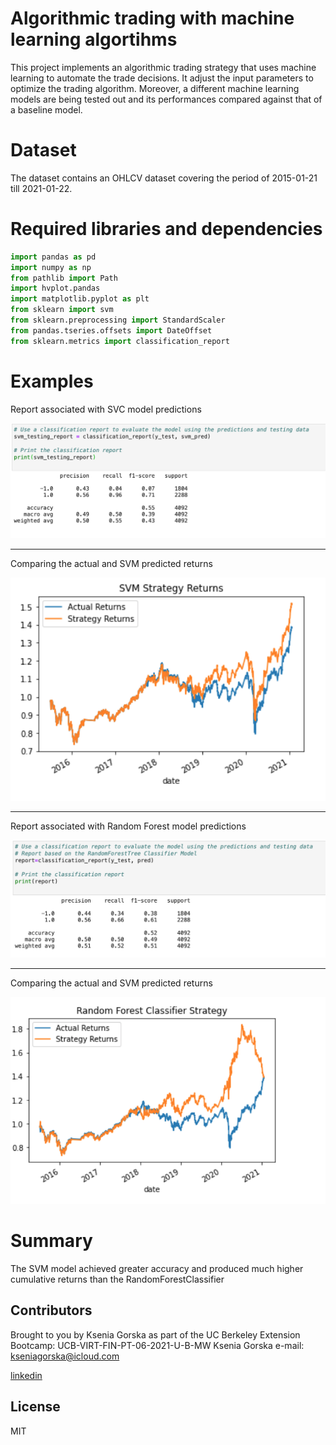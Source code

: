 # Algorithmic trading with machine learning algortihms
This project implements an algorithmic trading strategy that uses machine learning to automate the trade decisions.
It adjust the input parameters to optimize the trading algorithm.
Moreover, a different machine learning models are being tested out  and its performances compared against that of a baseline model.

# Dataset 

The dataset contains an OHLCV dataset covering the period of 2015-01-21 till 2021-01-22.

# Required libraries and dependencies
 ```python
import pandas as pd
import numpy as np
from pathlib import Path
import hvplot.pandas
import matplotlib.pyplot as plt
from sklearn import svm
from sklearn.preprocessing import StandardScaler
from pandas.tseries.offsets import DateOffset
from sklearn.metrics import classification_report
```
# Examples 

Report associated with SVC model predictions 

![image1](images/svm_report.png)

---

Comparing the actual and SVM predicted returns 

![image2](images/svm_strategy.png)


---

Report associated with Random Forest model predictions 

![image3](images/random_forest_report.png)

---

Comparing the actual and SVM predicted returns

![image4](images/random_forest_strategy.png)

# Summary
The SVM model achieved greater accuracy and produced much higher cumulative returns than the RandomForestClassifier

## Contributors
Brought to you by Ksenia Gorska as part of the UC Berkeley Extension Bootcamp: UCB-VIRT-FIN-PT-06-2021-U-B-MW Ksenia Gorska
 e-mail: kseniagorska@icloud.com 

[linkedin](https://www.linkedin.com/in/ksenia-gorska/)

## License

MIT
